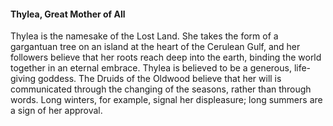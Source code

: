 #### Thylea, Great Mother of All
Thylea is the namesake of the Lost Land. She takes the form of a gargantuan tree on an island at the heart of the Cerulean Gulf, and her followers believe that her roots reach deep into the earth, binding the world together in an eternal embrace. Thylea is believed to be a generous, life-giving goddess. The Druids of the Oldwood believe that her will is communicated through the changing of the seasons, rather than through words. Long winters, for example, signal her displeasure; long summers are a sign of her approval.